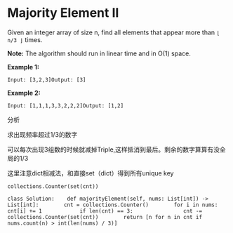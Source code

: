 # Majority Element II



Given an integer array of size n, find all elements that appear more than `⌊ n/3 ⌋` times.

**Note:** The algorithm should run in linear time and in O\(1\) space.

**Example 1:**

```text
Input: [3,2,3]Output: [3]
```

**Example 2:**

```text
Input: [1,1,1,3,3,2,2,2]Output: [1,2]
```

分析

求出现频率超过1/3的数字

可以每次出现3组数的时候就减掉Triple,这样抵消到最后。剩余的数字算算有没全局的1/3

这里注意dict相减法，和直接set（dict）得到所有unique key

```text
collections.Counter(set(cnt))
```

```text
class Solution:    def majorityElement(self, nums: List[int]) -> List[int]:        cnt = collections.Counter()        for i in nums:            cnt[i] += 1            if len(cnt) == 3:                cnt -= collections.Counter(set(cnt))        return [n for n in cnt if nums.count(n) > int(len(nums) / 3)]        
```

